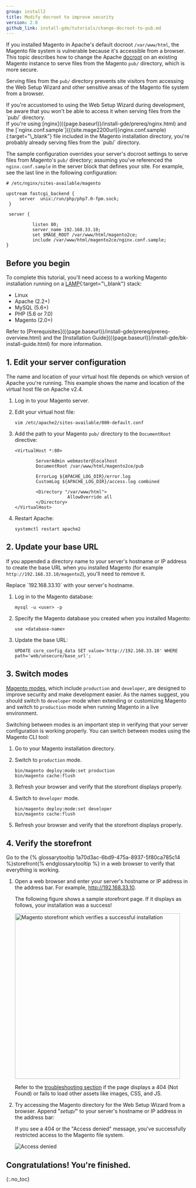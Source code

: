 ```yaml
---
group: install2
title: Modify docroot to improve security
version: 2.0
github_link: install-gde/tutorials/change-docroot-to-pub.md
---
```


If you installed Magento in Apache's default docroot `/var/www/html`, the Magento file system is vulnerable because it's accessible from a browser. This topic describes how to change the Apache [docroot]({{page.baseurl}}/install-gde/basics/basics_docroot.html) on an existing Magento instance to serve files from the Magento `pub/` directory, which is more secure.

Serving files from the `pub/` directory prevents site visitors from accessing the Web Setup Wizard and other sensitive areas of the Magento file system from a browser.

<div class="bs-callout bs-callout-warning" markdown="1">
If you're accustomed to using the Web Setup Wizard during development, be aware that you won't be able to access it when serving files from the `pub/` directory.
</div>

<div class="bs-callout bs-callout-tip" markdown="1">
If you're using [nginx]({{page.baseurl}}/install-gde/prereq/nginx.html) and the [`nginx.conf.sample`]({{site.mage2200url}}nginx.conf.sample){:target="\_blank"} file included in the Magento installation directory, you're probably already serving files from the `pub/` directory.

The sample configuration overrides your server's docroot settings to serve files from Magento's `pub/` directory; assuming you've referenced the `nginx.conf.sample` in the server block that defines your site. For example, see the last line in the following configuration:

    # /etc/nginx/sites-available/magento

    upstream fastcgi_backend {
         server  unix:/run/php/php7.0-fpm.sock;
     }

     server {

              listen 80;
              server_name 192.168.33.10;
              set $MAGE_ROOT /var/www/html/magento2ce;
              include /var/www/html/magento2ce/nginx.conf.sample;
    }

</div>

## Before you begin
To complete this tutorial, you'll need access to a working Magento installation running on a [LAMP](https://en.wikipedia.org/wiki/LAMP_(software_bundle)){:target="\_blank"} stack:

-   Linux
-   Apache (2.2+)
-   MySQL (5.6+)
-   PHP (5.6 or 7.0)
-   Magento (2.0+)

<div class="bs-callout bs-callout-info" id="info" markdown="1">
Refer to [Prerequisites]({{page.baseurl}}/install-gde/prereq/prereq-overview.html) and the [Installation Guide]({{page.baseurl}}/install-gde/bk-install-guide.html) for more information.
</div>

## 1. Edit your server configuration
The name and location of your virtual host file depends on which version of Apache you're running. This example shows the name and location of the virtual host file on Apache v2.4.

1.  Log in to your Magento server.
2.  Edit your virtual host file:

        vim /etc/apache2/sites-available/000-default.conf

3.  Add the path to your Magento `pub/` directory to the `DocumentRoot` directive:

    ```
    <VirtualHost *:80>

            ServerAdmin webmaster@localhost
            DocumentRoot /var/www/html/magento2ce/pub

            ErrorLog ${APACHE_LOG_DIR}/error.log
            CustomLog ${APACHE_LOG_DIR}/access.log combined

            <Directory "/var/www/html">
                        AllowOverride all
            </Directory>
    </VirtualHost>
    ```
4.  Restart Apache:

        systemctl restart apache2  

## 2. Update your base URL
If you appended a directory name to your server's hostname or IP address to create the base URL when you installed Magento (for example `http://192.168.33.10/magento2`), you'll need to remove it.

<div class="bs-callout bs-callout-info" id="info" markdown="1">
Replace `192.168.33.10` with your server's hostname.
</div>

1.  Log in to the Magento database:

        mysql -u <user> -p

2.  Specify the Magento database you created when you installed Magento:

        use <database-name>

3.  Update the base URL:

        UPDATE core_config_data SET value='http://192.168.33.10' WHERE path='web/unsecure/base_url';

## 3. Switch modes
[Magento modes]({{page.baseurl}}/config-guide/bootstrap/magento-modes.html), which include `production` and `developer`, are designed to improve security and make development easier. As the names suggest, you should switch to `developer` mode when extending or customizing Magento and switch to `production` mode when running Magento in a live environment.

Switching between modes is an important step in verifying that your server configuration is working properly. You can switch between modes using the Magento CLI tool:

1.  Go to your Magento installation directory.
2.  Switch to `production` mode.

        bin/magento deploy:mode:set production
        bin/magento cache:flush

3.  Refresh your browser and verify that the storefront displays properly.
4.  Switch to `developer` mode.

        bin/magento deploy:mode:set developer
        bin/magento cache:flush

5.  Refresh your browser and verify that the storefront displays properly.

## 4. Verify the storefront
Go to the {% glossarytooltip 1a70d3ac-6bd9-475a-8937-5f80ca785c14 %}storefront{% endglossarytooltip %} in a web browser to verify that everything is working.

1.  Open a web browser and enter your server's hostname or IP address in the address bar. For example, http://192.168.33.10.

    The following figure shows a sample storefront page. If it displays as follows, your installation was a success!

    <img src="{{ site.baseurl }}/common/images/install-success_store.png" width="450px" alt="Magento storefront which verifies a successful installation">

    Refer to the [troubleshooting section]({{page.baseurl}}/install-gde/trouble/tshoot_no-styles.html) if the page displays a 404 (Not Found) or fails to load other assets like images, CSS, and JS.

2.  Try accessing the Magento directory for the Web Setup Wizard from a browser. Append "_setup/_" to your server's hostname or IP address in the address bar:

    If you see a 404 or the "Access denied" message, you've successfully restricted access to the Magento file system.

    <img src="{{ site.baseurl }}/common/images/access-denied.png" alt="Access denied">

## Congratulations! You're finished.
{:.no_toc}
